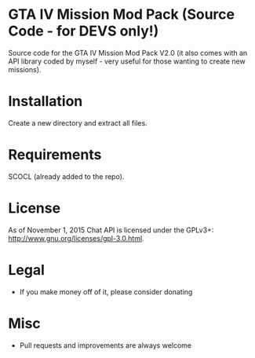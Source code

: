 # GTA IV Mission Mod Pack (Source Code - for DEVS only!)

Source code for the GTA IV Mission Mod Pack V2.0 (it also comes with an API library coded by myself - very useful for those wanting to create new missions).

# Installation

Create a new directory and extract all files.

# Requirements

SCOCL (already added to the repo).

# License

As of November 1, 2015 Chat API is licensed under the GPLv3+: http://www.gnu.org/licenses/gpl-3.0.html.

# Legal

- If you make money off of it, please consider donating

# Misc

- Pull requests and improvements are always welcome
